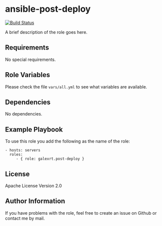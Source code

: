 ansible-post-deploy
===================

[![Build Status](https://travis-ci.org/galexrt/ansible-post-deploy.svg?branch=master)](https://travis-ci.org/galexrt/ansible-post-deploy)

A brief description of the role goes here.

Requirements
------------

No special requirements.

Role Variables
--------------

Please check the file `vars/all.yml` to see what variables are available.

Dependencies
------------

No dependencies.

Example Playbook
----------------

To use this role you add the following as the name of the role:

    - hosts: servers
      roles:
         - { role: galexrt.post-deploy }

License
-------

Apache License Version 2.0

Author Information
------------------

If you have problems with the role, feel free to create an issue on Github or contact me by mail.
